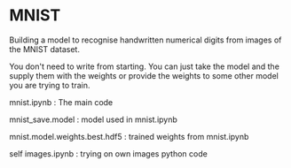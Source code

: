 # MNIST
Building a model to recognise handwritten numerical digits from images of the MNIST dataset.

You don't need to write from starting. You can just take the model and the supply them with the weights or provide the weights to some other model you are trying to train.

mnist.ipynb : The main code

mnist_save.model : model used in mnist.ipynb

mnist.model.weights.best.hdf5 : trained weights from mnist.ipynb

self images.ipynb : trying on own images python code

